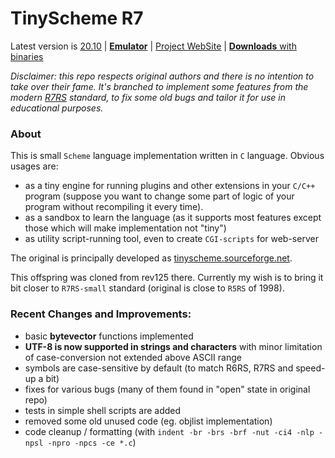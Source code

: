 # TinyScheme R7

Latest version is [20.10](https://github.com/RodionGork/tinyscheme/tags)
| **[Emulator](https://tinyscheme-r7.sourceforge.io/emu.html)**
| [Project WebSite](https://tinyscheme-r7.sourceforge.io/)
| [**Downloads** with binaries](https://sourceforge.net/projects/tinyscheme-r7/files)

_Disclaimer: this repo respects original authors and there is no intention
to take over their fame. It's branched to implement some features from the modern
[R7RS](https://small.r7rs.org/) standard, to fix some old bugs
and tailor it for use in educational purposes._

### About

This is small `Scheme` language implementation written in `C` language. Obvious usages are:

- as a tiny engine for running plugins and other extensions in your `C/C++` program (suppose you want to change some part
  of logic of your program without recompiling it every time).
- as a sandbox to learn the language (as it supports most features except those which will make implementation not "tiny")
- as utility script-running tool, even to create `CGI-scripts` for web-server

The original is principally developed as [tinyscheme.sourceforge.net](http://tinyscheme.sourceforge.net/home.html).

This offspring was cloned from rev125 there. Currently my wish is to bring it bit closer to `R7RS-small` standard
(original is close to `R5RS` of 1998).

### Recent Changes and Improvements:

- basic **bytevector** functions implemented
- **UTF-8 is now supported in strings and characters** with minor limitation of case-conversion not extended above ASCII range
- symbols are case-sensitive by default (to match R6RS, R7RS and speed-up a bit)
- fixes for various bugs (many of them found in "open" state in original repo)
- tests in simple shell scripts are added
- removed some old unused code (eg. objlist implementation)
- code cleanup / formatting (with `indent -br -brs -brf -nut -ci4 -nlp -npsl -npro -npcs -ce *.c`)
